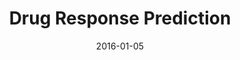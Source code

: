---
title: Drug Response Prediction
subtitle: 
link: "link here"
layout: default
modal-id: 6
date: 2016-01-05
img: 7_resized.png
thumbnail: 7_resized.png
alt: image-alt
project-date: date here
description: High throughput technologies facilitated the profiling of large panels of cancer cell lines with responses measured for thousands of drugs. We examine a spectrum of prediction models of patient response -  models predicting directly from cell lines, those predicting directly from patients, and those trained on cell lines and patients at the same time. Our integrative models consistently outperform cell line-based predictors, indicating that there are limitations to the predictive potential of in vitro data alone. Furthermore, these integrative models achieve better predictive accuracy and require substantially fewer patients than would be the case if only patient data were available.

---